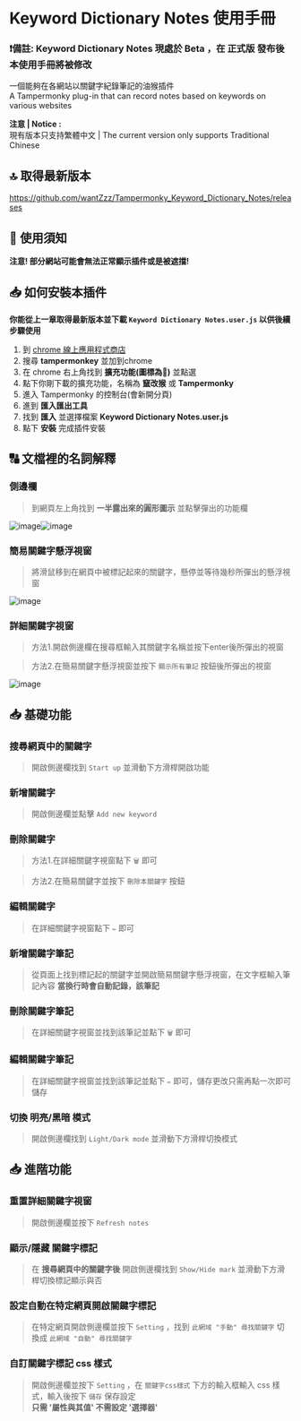 # Keyword Dictionary Notes 使用手冊

### **❗備註: Keyword Dictionary Notes 現處於 Beta ，在 正式版 發布後本使用手冊將被修改**

一個能夠在各網站以關鍵字紀錄筆記的油猴插件 \
A Tampermonky plug-in that can record notes based on keywords on various websites

**注意 | Notice :** \
現有版本只支持繁體中文 | The current version only supports Traditional Chinese

## 🔝 取得最新版本

https://github.com/wantZzz/Tampermonky_Keyword_Dictionary_Notes/releases

## 📖 使用須知

**注意! 部分網站可能會無法正常顯示插件或是被遮擋!**

## 📥 如何安裝本插件
**你能從上一章取得最新版本並下載 `Keyword Dictionary Notes.user.js` 以供後續步驟使用**

1. 到 [chrome 線上應用程式商店](https://chrome.google.com/webstore/category/extensions) 
2. 搜尋 **tampermonkey** 並加到chrome
3. 在 chrome 右上角找到 **擴充功能(圖標為🧩)** 並點選
4. 點下你剛下載的擴充功能，名稱為 **竄改猴** 或 **Tampermonky**
5. 進入 Tampermonky 的控制台(會新開分頁)
6. 進到 **匯入匯出工具**
7. 找到 **匯入** 並選擇檔案 **Keyword Dictionary Notes.user.js**
8. 點下 **安裝** 完成插件安裝

## 🔠 文檔裡的名詞解釋

### 側邊欄

> 到網頁左上角找到 **一半露出來的圓形圖示** 並點擊彈出的功能欄

![image](https://github.com/wantZzz/Tampermonky_Keyword_Dictionary_Notes/blob/main/github_manual_img/0-0-0.png)![image](https://github.com/wantZzz/Tampermonky_Keyword_Dictionary_Notes/blob/main/github_manual_img/0-0-1.png)
### 簡易關鍵字懸浮視窗

> 將滑鼠移到在網頁中被標記起來的關鍵字，懸停並等待幾秒所彈出的懸浮視窗

![image](https://github.com/wantZzz/Tampermonky_Keyword_Dictionary_Notes/blob/main/github_manual_img/0-1-0.png)

### 詳細關鍵字視窗

> 方法1.開啟側邊欄在搜尋框輸入其關鍵字名稱並按下enter後所彈出的視窗

> 方法2.在簡易關鍵字懸浮視窗並按下 `顯示所有筆記` 按鈕後所彈出的視窗

![image](https://github.com/wantZzz/Tampermonky_Keyword_Dictionary_Notes/blob/main/github_manual_img/0-2-0.png)

## 📥 基礎功能

### 搜尋網頁中的關鍵字

> 開啟側邊欄找到 `Start up` 並滑動下方滑桿開啟功能

### 新增關鍵字

> 開啟側邊欄並點擊 `Add new keyword`

### 刪除關鍵字

> 方法1.在詳細關鍵字視窗點下 `🗑️` 即可

> 方法2.在簡易關鍵字並按下 `刪除本關鍵字` 按鈕

### 編輯關鍵字

> 在詳細關鍵字視窗點下 `✏️` 即可

### 新增關鍵字筆記

> 從頁面上找到標記起的關鍵字並開啟簡易關鍵字懸浮視窗，在文字框輸入筆記內容 **當換行時會自動記錄，該筆記**

### 刪除關鍵字筆記

> 在詳細關鍵字視窗並找到該筆記並點下 `🗑️` 即可

### 編輯關鍵字筆記

> 在詳細關鍵字視窗並找到該筆記並點下 `✏️` 即可，儲存更改只需再點一次即可儲存

### 切換 明亮/黑暗 模式

> 開啟側邊欄找到 `Light/Dark mode` 並滑動下方滑桿切換模式

## 📥 進階功能

### 重置詳細關鍵字視窗

> 開啟側邊欄並按下 `Refresh notes`

### 顯示/隱藏 關鍵字標記

> 在 **搜尋網頁中的關鍵字後** 開啟側邊欄找到 `Show/Hide mark` 並滑動下方滑桿切換標記顯示與否

### 設定自動在特定網頁開啟關鍵字標記

> 在特定網頁開啟側邊欄並按下 `Setting` ，找到 `此網域 "手動" 尋找關鍵字` 切換成 `此網域 "自動" 尋找關鍵字`

### 自訂關鍵字標記 css 樣式

> 開啟側邊欄並按下 `Setting` ，在 `關鍵字css樣式` 下方的輸入框輸入 css 樣式，輸入後按下 `儲存` 保存設定\
> **只需 '屬性與其值' 不需設定 '選擇器'**
